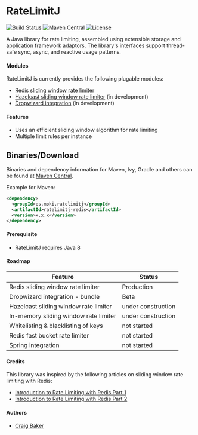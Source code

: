 RateLimitJ
============

[![Build Status](https://travis-ci.org/mokies/ratelimitj.svg)](https://travis-ci.org/mokies/ratelimitj)
[![Maven Central](https://maven-badges.herokuapp.com/maven-central/es.moki.ratelimitj/ratelimitj-core/badge.svg)](https://maven-badges.herokuapp.com/maven-central/es.moki.ratelimitj/ratelimitj-core)
[![License](http://img.shields.io/:license-apache-brightgreen.svg)](http://www.apache.org/licenses/LICENSE-2.0.html)

A Java library for rate limiting, assembled using extensible storage and application framework adaptors. The library's interfaces support thread-safe sync, async, and reactive usage patterns.

#### Modules
RateLimitJ is currently provides the following plugable modules:

* [Redis sliding window rate limiter](ratelimitj-redis)
* [Hazelcast sliding window rate limiter](ratelimitj-hazelcast) (in development)
* [Dropwizard integration](ratelimitj-dropwizard) (in development)

#### Features
* Uses an efficient sliding window algorithm for rate limiting
* Multiple limit rules per instance

Binaries/Download
----------------

Binaries and dependency information for Maven, Ivy, Gradle and others can be found at [Maven Central](http://search.maven.org/#search%7Cga%7C1%7Cg%3A%22es.moki.ratelimitj%22).

Example for Maven:

```xml
<dependency>
  <groupId>es.moki.ratelimitj</groupId>
  <artifactId>ratelimitj-redis</artifactId>
  <version>x.x.x</version>
</dependency>
```

#### Prerequisite

* RateLimitJ requires Java 8

#### Roadmap

| Feature       | Status      |
| ------------- |-------------| 
| Redis sliding window rate limiter | Production  |
| Dropwizard integration - bundle | Beta |
| Hazelcast sliding window rate limiter | under construction |
| In-memory sliding window rate limiter | under construction |
| Whitelisting & blacklisting of keys | not started |
| Redis fast bucket rate limiter | not started |
| Spring integration | not started |

#### Credits
This library was inspired by the following articles on sliding window rate limiting with Redis:

* [Introduction to Rate Limiting with Redis Part 1](http://www.dr-josiah.com/2014/11/introduction-to-rate-limiting-with.html)
* [Introduction to Rate Limiting with Redis Part 2](http://www.dr-josiah.com/2014/11/introduction-to-rate-limiting-with_26.html)

#### Authors

* [Craig Baker](https://github.com/mokies)
